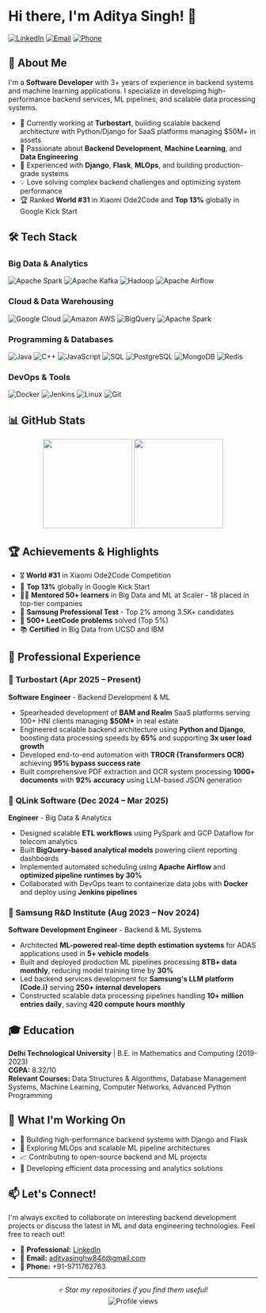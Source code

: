 # Hi there, I'm Aditya Singh! 👋

[![LinkedIn](https://img.shields.io/badge/LinkedIn-0077B5?style=for-the-badge&logo=linkedin&logoColor=white)](https://linkedin.com/in/aditya-singh-21092000)
[![Email](https://img.shields.io/badge/Email-D14836?style=for-the-badge&logo=gmail&logoColor=white)](mailto:adityasinghw84it@gmail.com)
[![Phone](https://img.shields.io/badge/Phone-25D366?style=for-the-badge&logo=whatsapp&logoColor=white)](tel:+919711762763)

## 🚀 About Me

I'm a **Software Developer** with 3+ years of experience in backend systems and machine learning applications. I specialize in developing high-performance backend services, ML pipelines, and scalable data processing systems.

- 🔭 Currently working at **Turbostart**, building scalable backend architecture with Python/Django for SaaS platforms managing $50M+ in assets
- 🌱 Passionate about **Backend Development**, **Machine Learning**, and **Data Engineering**
- 🎯 Experienced with **Django**, **Flask**, **MLOps**, and building production-grade systems
- 💡 Love solving complex backend challenges and optimizing system performance
- 🏆 Ranked **World #31** in Xiaomi Ode2Code and **Top 13%** globally in Google Kick Start

## 🛠️ Tech Stack

### Big Data & Analytics
![Apache Spark](https://img.shields.io/badge/Apache%20Spark-E25A1C?style=for-the-badge&logo=apachespark&logoColor=white)
![Apache Kafka](https://img.shields.io/badge/Apache%20Kafka-231F20?style=for-the-badge&logo=apachekafka&logoColor=white)
![Hadoop](https://img.shields.io/badge/Hadoop-66CCFF?style=for-the-badge&logo=apachehadoop&logoColor=black)
![Apache Airflow](https://img.shields.io/badge/Apache%20Airflow-017CEE?style=for-the-badge&logo=apacheairflow&logoColor=white)

### Cloud & Data Warehousing
![Google Cloud](https://img.shields.io/badge/Google%20Cloud-4285F4?style=for-the-badge&logo=googlecloud&logoColor=white)
![Amazon AWS](https://img.shields.io/badge/Amazon%20AWS-232F3E?style=for-the-badge&logo=amazonaws&logoColor=white)
![BigQuery](https://img.shields.io/badge/BigQuery-669DF6?style=for-the-badge&logo=googlebigquery&logoColor=white)
![Apache Spark](https://img.shields.io/badge/Apache%20Spark-E25A1C?style=for-the-badge&logo=apachespark&logoColor=white)

### Programming & Databases
![Java](https://img.shields.io/badge/Java-007396?style=for-the-badge&logo=java&logoColor=white)
![C++](https://img.shields.io/badge/C++-00599C?style=for-the-badge&logo=cplusplus&logoColor=white)
![JavaScript](https://img.shields.io/badge/JavaScript-F7DF1E?style=for-the-badge&logo=javascript&logoColor=black)
![SQL](https://img.shields.io/badge/SQL-4479A1?style=for-the-badge&logo=postgresql&logoColor=white)
![PostgreSQL](https://img.shields.io/badge/PostgreSQL-336791?style=for-the-badge&logo=postgresql&logoColor=white)
![MongoDB](https://img.shields.io/badge/MongoDB-47A248?style=for-the-badge&logo=mongodb&logoColor=white)
![Redis](https://img.shields.io/badge/Redis-DC382D?style=for-the-badge&logo=redis&logoColor=white)

### DevOps & Tools
![Docker](https://img.shields.io/badge/Docker-2496ED?style=for-the-badge&logo=docker&logoColor=white)
![Jenkins](https://img.shields.io/badge/Jenkins-D24939?style=for-the-badge&logo=jenkins&logoColor=white)
![Linux](https://img.shields.io/badge/Linux-FCC624?style=for-the-badge&logo=linux&logoColor=black)
![Git](https://img.shields.io/badge/Git-F05032?style=for-the-badge&logo=git&logoColor=white)

## 📊 GitHub Stats

<div align="center">
  <img height="180em" src="https://github-readme-stats.vercel.app/api?username=aditya-singh0&show_icons=true&theme=tokyonight&include_all_commits=true&count_private=true"/>
  <img height="180em" src="https://github-readme-stats.vercel.app/api/top-langs/?username=aditya-singh0&layout=compact&langs_count=8&theme=tokyonight"/>
</div>

## 🏆 Achievements & Highlights

- 🎖️ **World #31** in Xiaomi Ode2Code Competition
- 🏅 **Top 13%** globally in Google Kick Start
- 🧑‍🏫 **Mentored 50+ learners** in Big Data and ML at Scaler - 18 placed in top-tier companies
- 🎯 **Samsung Professional Test** - Top 2% among 3.5K+ candidates
- 💪 **500+ LeetCode problems** solved (Top 5%)
- 📚 **Certified** in Big Data from UCSD and IBM

## 💼 Professional Experience

### 🏢 **Turbostart** (Apr 2025 – Present)
**Software Engineer** - Backend Development & ML
- Spearheaded development of **BAM and Realm** SaaS platforms serving 100+ HNI clients managing **$50M+** in real estate
- Engineered scalable backend architecture using **Python and Django**, boosting data processing speeds by **65%** and supporting **3x user load growth**
- Developed end-to-end automation with **TROCR (Transformers OCR)** achieving **95% bypass success rate**
- Built comprehensive PDF extraction and OCR system processing **1000+ documents** with **92% accuracy** using LLM-based JSON generation

### 🏢 **QLink Software** (Dec 2024 – Mar 2025)
**Engineer** - Big Data & Analytics
- Designed scalable **ETL workflows** using PySpark and GCP Dataflow for telecom analytics
- Built **BigQuery-based analytical models** powering client reporting dashboards  
- Implemented automated scheduling using **Apache Airflow** and **optimized pipeline runtimes by 30%**
- Collaborated with DevOps team to containerize data jobs with **Docker** and deploy using **Jenkins pipelines**

### 🏢 **Samsung R&D Institute** (Aug 2023 – Nov 2024)
**Software Development Engineer** - Backend & ML Systems
- Architected **ML-powered real-time depth estimation systems** for ADAS applications used in **5+ vehicle models**
- Built and deployed production ML pipelines processing **8TB+ data monthly**, reducing model training time by **30%**
- Led backend services development for **Samsung's LLM platform (Code.i)** serving **250+ internal developers**
- Constructed scalable data processing pipelines handling **10+ million entries daily**, saving **420 compute hours monthly**

## 🎓 Education

**Delhi Technological University** | B.E. in Mathematics and Computing (2019-2023)  
**CGPA:** 8.32/10  
**Relevant Courses:** Data Structures & Algorithms, Database Management Systems, Machine Learning, Computer Networks, Advanced Python Programming

## 🌟 What I'm Working On

- 🔧 Building high-performance backend systems with Django and Flask
- 🚀 Exploring MLOps and scalable ML pipeline architectures  
- 📈 Contributing to open-source backend and ML projects
- 🎯 Developing efficient data processing and analytics solutions

## 📫 Let's Connect!

I'm always excited to collaborate on interesting backend development projects or discuss the latest in ML and data engineering technologies. Feel free to reach out!

- 💼 **Professional:** [LinkedIn](https://linkedin.com/in/aditya-singh-21092000)
- 📧 **Email:** adityasinghw84it@gmail.com
- 📱 **Phone:** +91-9711762763

---

<div align="center">
  <i>⭐ Star my repositories if you find them useful!</i>
</div>

<div align="center">
  <img src="https://komarev.com/ghpvc/?username=aditya-singh0&label=Profile%20views&color=0e75b6&style=flat" alt="Profile views" />
</div>
